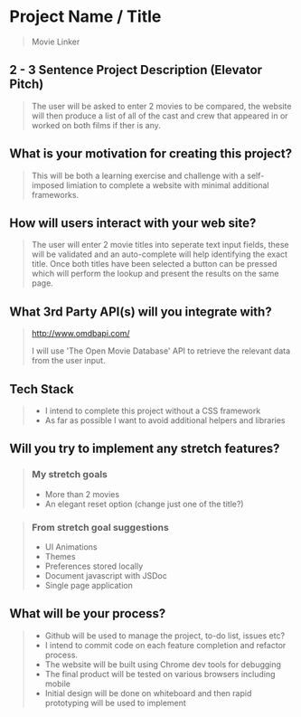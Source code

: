 # Project Name / Title

> Movie Linker

## 2 - 3 Sentence Project Description (Elevator Pitch)

> The user will be asked to enter 2 movies to be compared, the website will then produce a list of all of the cast and crew that appeared in or worked on both films if ther is any.

## What is your motivation for creating this project?

> This will be both a learning exercise and challenge with a self-imposed limiation to complete a website with minimal additional frameworks.

## How will users interact with your web site?

> The user will enter 2 movie titles into seperate text input fields, these will be validated and an auto-complete will help identifying the exact title. Once both titles have been selected a button can be pressed which will perform the lookup and present the results on the same page.

## What 3rd Party API(s) will you integrate with?

> http://www.omdbapi.com/
> 
> I will use 'The Open Movie Database' API to retrieve the relevant data from the user input.

## Tech Stack

> - I intend to complete this project without a CSS framework
> - As far as possible I want to avoid additional helpers and libraries

## Will you try to implement any stretch features?

> ### My stretch goals
> - More than 2 movies
> - An elegant reset option (change just one of the title?)

> ### From stretch goal suggestions 
> - UI Animations
> - Themes
> - Preferences stored locally
> - Document javascript with JSDoc
> - Single page application

## What will be your process?

> - Github will be used to manage the project, to-do list, issues etc?
> - I intend to commit code on each feature completion and refactor process.
> - The website will be built using Chrome dev tools for debugging
> - The final product will be tested on various browsers including mobile
> - Initial design will be done on whiteboard and then rapid prototyping will be used to implement